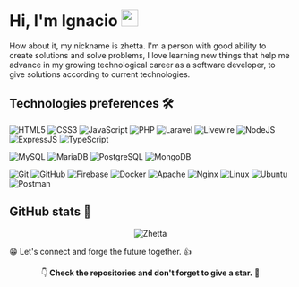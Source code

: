 
# Hi, I'm Ignacio <img alt="wave" src="https://raw.githubusercontent.com/MartinHeinz/MartinHeinz/master/wave.gif" width="30px">

How about it, my nickname is zhetta. I'm a person with good ability to create solutions and solve problems, I love learning new things that help me advance in my growing technological career as a software developer, to give solutions according to current technologies.

## Technologies preferences 🛠️

![HTML5](https://img.shields.io/badge/-HTML5-0D1117?style=flat&logo=html5&logoColor=23E44D27)
![CSS3](https://img.shields.io/badge/-CSS3-0D1117?style=flat&logo=css3&logoColor=%231572B6)
![JavaScript](https://img.shields.io/badge/-JavaScript-0D1117?style=flat&logo=javascript&logoColor=yellow)
![PHP](https://img.shields.io/badge/-PHP-0D1117?style=flat&logo=php&logoColor=blueviolet)
![Laravel](https://img.shields.io/badge/-Laravel-0D1117?style=flat&logo=laravel&logoColor=F9322C)
![Livewire](https://img.shields.io/badge/-Livewire-0D1117?style=flat&logo=livewire&logoColor=4E56A6)
![NodeJS](https://img.shields.io/badge/-NodeJS-0D1117?style=flat&logo=Node.js&logoColor=4db33d)
![ExpressJS](https://img.shields.io/badge/-ExpressJS-0D1117?style=flat&logo=express&logoColor=white)
![TypeScript](https://img.shields.io/badge/-TypeScript-0D1117?style=flat&logo=typescript&logoColor=blue)

![MySQL](https://img.shields.io/badge/-MySQL-ffffff?style=flat&logo=mysql&logoColor=007597)
![MariaDB](https://img.shields.io/badge/-MariaDB-ffffff?style=flat&logo=mariadb&logoColor=C0765A)
![PostgreSQL](https://img.shields.io/badge/-PostgreSQL-ffffff?style=flat&logo=postgresql&logoColor=336791)
![MongoDB](https://img.shields.io/badge/-MongoDB-ffffff?style=flat&logo=mongodb&logoColor=00ED64)

![Git](https://img.shields.io/badge/-Git-181717?style=flat&logo=git)
![GitHub](https://img.shields.io/badge/-GitHub-181717?style=flat&logo=github)
![Firebase](https://img.shields.io/badge/-Firebase-181717?style=flat&logo=firebase)
![Docker](https://img.shields.io/badge/-Docker-181717?style=flat&logo=docker)
![Apache](https://img.shields.io/badge/-Apache-181717?style=flat&logo=apache&logoColor=CC2235)
![Nginx](https://img.shields.io/badge/-Nginx-181717?style=flat&logo=nginx&logoColor=009900)
![Linux](https://img.shields.io/badge/-Linux-181717?style=flat&logo=linux&logoColor=white)
![Ubuntu](https://img.shields.io/badge/-Ubuntu-181717?style=flat&logo=ubuntu&logoColor=E95420)
![Postman](https://img.shields.io/badge/-Postman-181717?style=flat&logo=postman&logoColor=orange)

## GitHub stats 📌

<div align="center">
<p><img align="center" src="https://github-readme-streak-stats.herokuapp.com/?user=byZhetta&theme=github-dark" alt="Zhetta" /></p>
</div>


😁 Let's connect and forge the future together. 👍

<div align="center">
👇 <strong>Check the repositories and don't forget to give a star.</strong> 🌟
</div>
